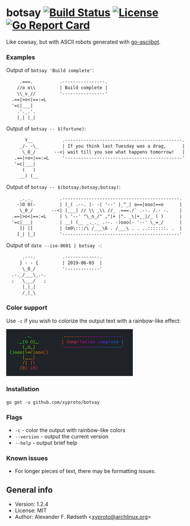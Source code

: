 # botsay [![Build Status](https://travis-ci.org/xyproto/botsay.svg?branch=master)](https://travis-ci.org/xyproto/botsay) [![License](https://img.shields.io/badge/license-MIT-green.svg?style=flat)](https://raw.githubusercontent.com/xyproto/botsay/master/LICENSE) [![Go Report Card](https://goreportcard.com/badge/github.com/xyproto/botsay)](https://goreportcard.com/report/github.com/xyproto/botsay)

Like cowsay, but with ASCII robots generated with [go-asciibot](https://github.com/mattes/go-asciibot).

### Examples

Output of `botsay 'Build complete'`:

```
     .===.          .----------------.
    //o o\\         | Build complete |
    \\_v_//         '----------------'
  .==|>o<|==:=L
  '=c|___|
    .'._.'.
    |_| |_|
```

Output of `botsay -- $(fortune)`:

```
       Y__           .--------------------------------------------.
     _/- -\_         | If you think last Tuesday was a drag,      |
      \_O_/       --<| wait till you see what happens tomorrow!   |
   .==|>o<|==:=L     '--------------------------------------------'
   '=c|___|
      (   )
     __) (__
```

Output of `botsay -- $(botsay;botsay;botsay)`:

```
     _._._          .--------------------------------------------.
    -)O O(-         | )_( .--. |- -| '--' |_^_| o==|ooo|==o      |
     \_0_/       --<| |___| // \\ _\\ //_ .===./` .--. /.- -.    |
  .==|>o<|==:=L     | \ '--' "\_n_/" ,"|+ |". _\|+__|/_ ( )      |
  '=c|___|          | __) (__ _._._ .--. -)ooo(- '--' \_=_/      |
     ]| |[          | (m9\:::/\ /___\6 . /___\ . . ..:::::::. .  |
    [_| |_]         '--------------------------------------------'
```

Output of `date --iso-8601 | botsay -`:

```
      .---.          .-------------.
     } - - {         | 2019-06-03  |
      \_O_/          '-------------'
  .-._/___\_.-.
  ;   \___/   ;
      |_|_|
      /_|_\
```

### Color support

Use `-c` if you wish to colorize the output text with a rainbow-like effect:

![](img/botsay.png)

### Installation

    go get -u github.com/xyproto/botsay

### Flags

* `-c` - color the output with rainbow-like colors
* `--version` - output the current version
* `--help` - output brief help

### Known issues

* For longer pieces of text, there may be formatting issues.

## General info

* Version: 1.2.4
* License: MIT
* Author: Alexander F. Rødseth &lt;xyproto@archlinux.org&gt;
